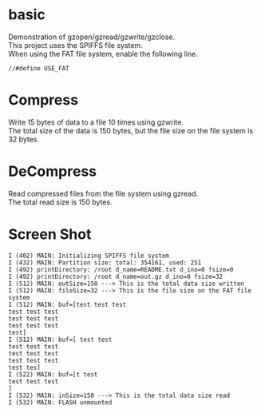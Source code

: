 # basic
Demonstration of gzopen/gzread/gzwrite/gzclose.   
This project uses the SPIFFS file system.   
When using the FAT file system, enable the following line.   
```
//#define USE_FAT
```

# Compress   
Write 15 bytes of data to a file 10 times using gzwrite.   
The total size of the data is 150 bytes, but the file size on the file system is 32 bytes.   

# DeCompress   
Read compressed files from the file system using gzread.   
The total read size is 150 bytes.   

# Screen Shot   
```
I (402) MAIN: Initializing SPIFFS file system
I (432) MAIN: Partition size: total: 354161, used: 251
I (492) printDirectory: /root d_name=README.txt d_ino=0 fsize=0
I (492) printDirectory: /root d_name=out.gz d_ino=0 fsize=32
I (512) MAIN: outSize=150 ---> This is the total data size written
I (512) MAIN: fileSize=32 ---> This is the file size on the FAT file system
I (512) MAIN: buf=[test test test
test test test
test test test
test test test
test]
I (512) MAIN: buf=[ test test
test test test
test test test
test test test
test tes]
I (522) MAIN: buf=[t test
test test test
]
I (532) MAIN: inSize=150 ---> This is the total data size read
I (532) MAIN: FLASH unmounted
```

